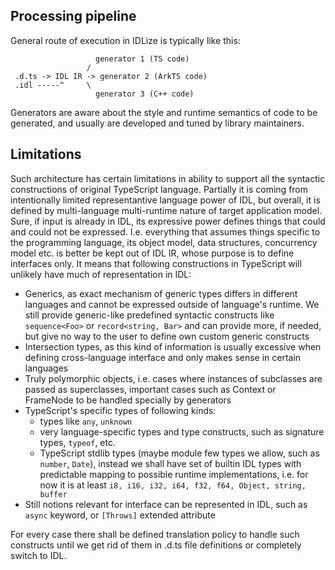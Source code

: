 ## Processing pipeline

 General route of execution in IDLize is typically like this:

```
                   generator 1 (TS code)
                 /
 .d.ts -> IDL IR -> generator 2 (ArkTS code)
 .idl -----^     \
                   generator 3 (C++ code)
```

Generators are aware about the style and runtime semantics of code to be generated, and usually
are developed and tuned by library maintainers.

## Limitations

Such architecture has certain limitations in ability to support all the syntactic constructions
of original TypeScript language. Partially it is coming from intentionally limited representantive
language power of IDL, but overall, it is defined by multi-language multi-runtime nature of target
application model. Sure, if input is already in IDL, its expressive power defines things that could
and could not be expressed.
I.e. everything that assumes things specific to the programming language, its object model,
data structures, concurrency model etc. is better be kept out of IDL IR, whose purpose is to define
interfaces only. It means that following constructions in TypeScript will unlikely have much of
representation in IDL:
   * Generics, as exact mechanism of generic types differs in different languages and cannot be
   expressed outside of language's runtime. We still provide generic-like predefined syntactic
   constructs like `sequence<Foo>` or `record<string, Bar>` and can provide more, if needed, but give no
   way to the user to define own custom generic constructs
   * Intersection types, as this kind of information is usually excessive when defining cross-language
   interface and only makes sense in certain languages
   * Truly polymorphic objects, i.e. cases where instances of subclasses are passed as superclasses,
   important cases such as Context or FrameNode to be handled specially by generators
   * TypeScript's specific types of following kinds:
      * types like `any`, `unknown`
      * very language-specific types and type constructs, such as signature types, `typeof`, etc.
      * TypeScript stdlib types (maybe module few types we allow, such as `number`, `Date`), instead we shall have
        set of builtin IDL types with predictable mapping to possible runtime implementations, i.e. for now
        it is at least `i8, i16, i32, i64, f32, f64, Object, string, buffer`
   * Still notions relevant for interface can be represented in IDL, such as `async` keyword, or `[Throws]` extended
     attribute

For every case there shall be defined translation policy to handle such constructs until we get rid of
them in .d.ts file definitions or completely switch to IDL.


